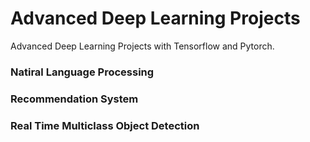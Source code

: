 # Advanced Deep Learning Projects

Advanced Deep Learning Projects with Tensorflow and Pytorch. 
### Natiral Language Processing 
### Recommendation System 
### Real Time Multiclass Object Detection 
